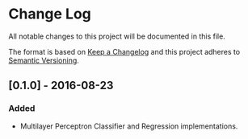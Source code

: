 # Change Log
All notable changes to this project will be documented in this file.

The format is based on [Keep a Changelog](http://keepachangelog.com/) 
and this project adheres to [Semantic Versioning](http://semver.org/).


## [0.1.0] - 2016-08-23

### Added

- Multilayer Perceptron Classifier and Regression implementations.
